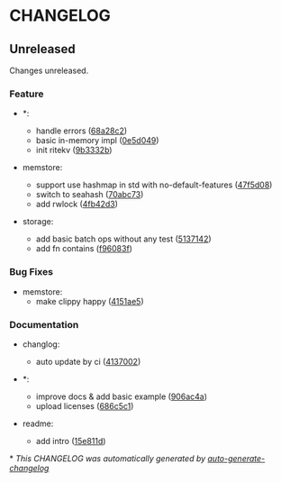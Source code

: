 # CHANGELOG

## Unreleased

Changes unreleased.

### Feature

- *:
  - handle errors ([68a28c2](https://github.com/ritedb/ritekv/commit/68a28c23f189046db50b74f67b757bf73739af70))
  - basic in-memory impl ([0e5d049](https://github.com/ritedb/ritekv/commit/0e5d0495417d8eb61a6d0ca96ec60d4ad4a55bfe))
  - init ritekv ([9b3332b](https://github.com/ritedb/ritekv/commit/9b3332b4e08777ba9f9d7e9c4fa306e2fca36738))

- memstore:
  - support use hashmap in std with no-default-features ([47f5d08](https://github.com/ritedb/ritekv/commit/47f5d089c16016d1eaa1be0e73800f9044bacf0a))
  - switch to seahash ([70abc73](https://github.com/ritedb/ritekv/commit/70abc73e854e46866c07aac70dc901fcdff04a9a))
  - add rwlock ([4fb42d3](https://github.com/ritedb/ritekv/commit/4fb42d3994e8e02f3b2560b98be43dfc3192bf55))

- storage:
  - add basic batch ops without any test ([5137142](https://github.com/ritedb/ritekv/commit/5137142f9b05d2bd2e480c87c57ca205b435695b))
  - add fn contains ([f96083f](https://github.com/ritedb/ritekv/commit/f96083f62d0923b58627564f7c50300f6e7bef1a))

### Bug Fixes

- memstore:
  - make clippy happy ([4151ae5](https://github.com/ritedb/ritekv/commit/4151ae57e57c47338e26e5b13adcfa7bbbe56b2f))

### Documentation

- changlog:
  - auto update by ci ([4137002](https://github.com/ritedb/ritekv/commit/413700211f42b042500f071d0ff1e04ead82a29c))

- *:
  - improve docs & add basic example ([906ac4a](https://github.com/ritedb/ritekv/commit/906ac4a0c8dcbbe928a0a076a7b0b284a66988ba))
  - upload licenses ([686c5c1](https://github.com/ritedb/ritekv/commit/686c5c1046e0a92580211eb97afc2d216e2a45a3))

- readme:
  - add intro ([15e811d](https://github.com/ritedb/ritekv/commit/15e811d3f0f3204409ea9744b15740c1c4b4e26e))

\* *This CHANGELOG was automatically generated by [auto-generate-changelog](https://github.com/BobAnkh/auto-generate-changelog)*
